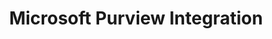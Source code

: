 ---
layout: cluedin
title: Microsoft Purview Integration
parent: Microsoft Integration
permalink: /microsoft-integration/purview
nav_order: 020
has_children: true
tags: ["integration", "microsoft", "azure", "purview"]
---